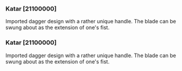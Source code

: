 ### Katar [21100000]

Imported dagger design with a rather unique handle. The blade can be swung about as the extension of one's fist.### Katar [21100000]

Imported dagger design with a rather unique handle. The blade can be swung about as the extension of one's fist.